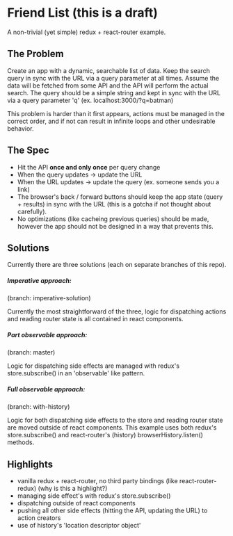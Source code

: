 # Friend List (this is a draft)
A non-trivial (yet simple) redux + react-router example.

## The Problem
Create an app with a dynamic, searchable list of data. Keep the search query in sync with the URL via a query parameter at all times. Assume the data will be fetched from some API and the API will perform the actual search. The query should be a simple string and kept in sync with the URL via a query parameter 'q' (ex. localhost:3000/?q=batman)

This problem is harder than it first appears, actions must be managed in the correct order, and if not can result in infinite loops and other undesirable behavior.

## The Spec
- Hit the API **once and only once** per query change
- When the query updates -> update the URL
- When the URL updates -> update the query (ex. someone sends you a link)
- The browser's back / forward buttons should keep the app state (query + results) in sync with the URL (this is a gotcha if not thought about carefully).
- No optimizations (like cacheing previous queries) should be made, however the app should not be designed in a way that prevents this.

## Solutions
Currently there are three solutions (each on separate branches of this repo).

##### Imperative approach:
(branch: imperative-solution)

Currently the most straightforward of the three, logic for dispatching actions and reading router state is all contained in react components.

##### Part observable approach:
(branch: master)

Logic for dispatching side effects are managed with redux's store.subscribe() in an 'observable' like pattern.

##### Full observable approach:
(branch: with-history)

Logic for both dispatching side effects to the store and reading router state are moved outside of react components. This example uses both redux's store.subscribe() and react-router's (history) browserHistory.listen() methods.

## Highlights
- vanilla redux + react-router, no third party bindings (like react-router-redux) (why is this a highlight?)
- managing side effect's with redux's store.subscribe()
- dispatching outside of react components
- pushing all other side effects (hitting the API, updating the URL) to action creators
- use of history's 'location descriptor object'
